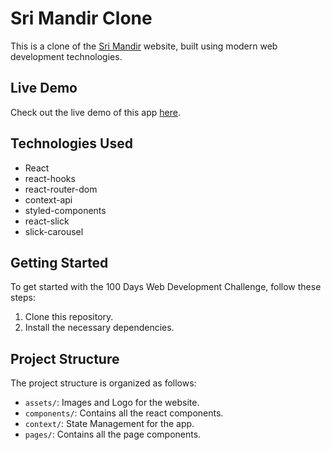 # Sri Mandir Clone

This is a clone of the [Sri Mandir](https://www.srimandir.com/) website, built using modern web development technologies.

## Live Demo

Check out the live demo of this app [here](https://sri-mandir-clone-harsh.vercel.app/).

## Technologies Used

- React
- react-hooks
- react-router-dom
- context-api
- styled-components
- react-slick
- slick-carousel

## Getting Started

To get started with the 100 Days Web Development Challenge, follow these steps:

1. Clone this repository.
2. Install the necessary dependencies.

## Project Structure

The project structure is organized as follows:

- `assets/`: Images and Logo for the website.
- `components/`: Contains all the react components.
- `context/`: State Management for the app.
- `pages/`: Contains all the page components.